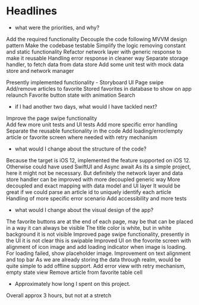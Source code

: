 # Headlines


- what were the priorities, and why?


Add the required functionality
Decouple the code following MVVM design pattern
Make the codebase testable
Simplify the logic removing constant and static functionality
Refactor network layer with generic response to make it reusable
Handling error response in cleaner way
Separate storage handler, to fetch data from data store
Add some unit test with mock data store and network manager

Presently implemented functionality -
Storyboard UI
Page swipe
Add/remove articles to favorite
Stored favorites in database to show on app relaunch
Favorite button state with animation
Search

- if I had another two days, what would I have tackled next?

Improve the page swipe functionality  
Add few more unit tests and UI tests
Add more specific error handling
Separate the reusable functionality in the code
Add loading/error/empty article or favorite screen where needed with retry mechanism

- what would I change about the structure of the code?


Because the target is iOS 12, implemented the feature supported on iOS 12. Otherwise could have used SwiftUI and Async await
As its a simple project, here it might not be necessary. But definitely the network layer and data store handler can be improved with more decoupled generic way
More decoupled and exact mapping with data model and UI layer
It would be great if we could parse an article id to uniquely identify each article
Handling of more specific error scenario
Add accessibility and more tests 


- what would I change about the visual design of the app?


The favorite buttons are at the end of each page, may be that can be placed in a way it can always be visible
The title color is white, but in white background it is not visible
Improved page swipe functionality, presently in the UI it is not clear this is swipable
Improved UI on the fovorite screen with alignment of icon image and add loading indicator when image is loading. For loading failed, show placeholder image.
Improvement on text alignment and top bar
As we are already storing the data through realm, would be quite simple to add offline support. 
Add error view with retry mechanism, empty state view
Remove article from favorite table cell

- Approximately how long I spent on this project.


Overall approx 3 hours, but not at a stretch 
